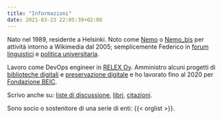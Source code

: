 ```yaml
---
title: "Informazioni"
date: 2021-03-23 22:05:39+02:00
---
```

Nato nel 1989, residente a Helsinki. Noto come [Nemo](https://wiki.wikimedia.it/wiki/Utente:Nemo) o [Nemo_bis](https://meta.wikimedia.org/wiki/User:Nemo_bis) per attività intorno a Wikimedia dal 2005; semplicemente Federico in [forum linguistici](http://www.achyra.org/cruscate/profile.php?mode=viewprofile&u=55) e [politica universitaria](http://blog.federicoleva.eu/category/politica/universita/).

Lavoro come DevOps engineer in [RELEX Oy](https://www.relexsolutions.com). Amministro alcuni progetti di [biblioteche digitali](https://archive.org/) e [preservazione digitale](http://archiveteam.org/index.php?title=WikiTeam) e ho lavorato fino al 2020 per [Fondazione BEIC](http://www.beic.it/).

Scrivo anche su: [liste di discussione](http://markmail.org/search/?q=from%3A%22Federico%20Leva%22), [libri](https://www.anobii.com/nemobis/profile), [citazioni](https://it.wikiquote.org/w/index.php?title=Speciale%3AContributi&contribs=user&target=Nemo+bis&namespace=0&&hideMinor=1).

Sono socio o sostenitore di una serie di enti:
{{< orglist >}}.
